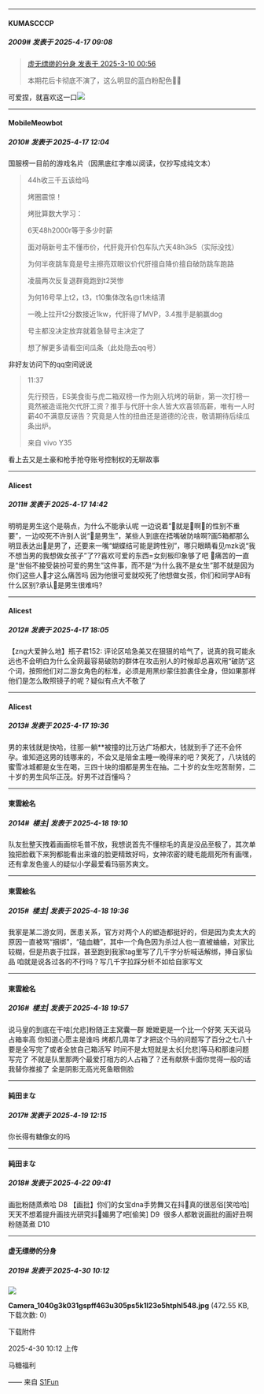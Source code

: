 ﻿
*****

####  KUMASCCCP  
##### 2009#       发表于 2025-4-17 09:08

<blockquote><a href="httphttps://stage1st.com/2b/forum.php?mod=redirect&amp;goto=findpost&amp;pid=67617129&amp;ptid=2186915" target="_blank">虚无缥缈的分身 发表于 2025-3-10 00:56</a>

本期花后卡彻底不演了，这么明显的蓝白粉配色🏳‍⚧</blockquote>
可爱捏，就喜欢这一口<img src="https://static.stage1st.com/image/smiley/face2017/041.png" referrerpolicy="no-referrer">

*****

####  MobileMeowbot  
##### 2010#       发表于 2025-4-17 12:04

国服榜一目前的游戏名片（因黑底红字难以阅读，仅抄写成纯文本） <blockquote>44h收三千五该给吗

烤圈震惊！

烤批算数大学习：

6天48h2000r等于多少时薪

面对萌新号主不懂市价，代肝竟开价包车队六天48h3k5（实际没找）

为何半夜跳车竟是号主擦亮双眼议价代肝擅自降价擅自破防跳车跑路

凌晨两次反复退群竟跑到t2哭惨

为何16号早上t2，t3，t10集体改名@t1未结清

一晚上拉开t2分数接近1kw，代肝得了MVP，3.4推手是躺赢dog

号主都没决定放弃就着急替号主决定了

想了解更多请看空间瓜条（此处隐去qq号）</blockquote>
非好友访问下的qq空间说说 <blockquote>11:37

先行预告，ES美食街与虎二箱双榜一作为刚入坑烤的萌新，第一次打榜一竟然被造谣拖欠代肝工资？推手与代肝十余人皆大欢喜领高薪，唯有一人时薪40不满意反诬告？究竟是人性的扭曲还是道德的沦丧，敬请期待后续瓜条出炉。

来自 vivo Y35</blockquote>
看上去又是土豪和枪手抢夺账号控制权的无聊故事

*****

####  Alicest  
##### 2011#       发表于 2025-4-17 14:42

明明是男生这个是萌点，为什么不能承认呢
一边说着“🎀就是🎀啊🎀的性别不重要”，一边咬死不许别人说“🎀是男生”，某些人到底在捂嘴破防啥啊?画5箱都那么明显表达出🎀是男了，还要来一嘴“蝴蝶结可能是跨性别”，哪只眼睛看见mzk说“我不想当男的我想做女孩子”了??喜欢可爱的东西=女刻板印象够了吧
🎀痛苦的一直是“世俗不接受装扮可爱的男生”这件事，而不是“为什么我不是女生”那不就是因为你们这些人🎀才这么痛苦吗
因为他很可爱就咬死了他想做女孩，你们和同学AB有什么区别?承认🎀是男生很难吗?

*****

####  Alicest  
##### 2012#       发表于 2025-4-17 18:05

【zng大爱肿么地】瓶子君152: 评论区哈急美又在狠狠的哈气了，说真的我可能永远也不会明白为什么全网最容易破防的群体在攻击别人的时候却总喜欢用“破防”这个词，按照他们对二游女角色的标准，必须是用黑纱蒙住脸裹住全身，但如果那样他们是怎么敢照镜子的呢？疑似有点大不敬了 ​​​

*****

####  Alicest  
##### 2013#       发表于 2025-4-17 19:36

男的来钱就是快哈，往那一躺**被撞的比万达广场都大，钱就到手了还不会怀孕。谁知道这男的钱哪来的，不会又是陪金主睡一晚得来的吧？笑死了，八块钱的蜜雪冰城都是女生在喝，三四十块的烟都是男生在抽。二十岁的女生吃苦耐劳，二十岁的男生风华正茂。好男不过百懂吗？

*****

####  東雲絵名  
##### 2014#         楼主| 发表于 2025-4-18 19:10

队友批整天拽着画画棕毛普不放，我想说首先不懂棕毛的真是没品至极了，其次单独把脸截下来狗都能看出来谁的脸更精致好吗，女神浓密的睫毛能扇死所有画嘿，还有拿发色鉴人的疑似小学最爱看玛丽苏爽文。 ​​​

*****

####  東雲絵名  
##### 2015#         楼主| 发表于 2025-4-18 19:36

我家是某二游女同，医患关系，官方对两个人的塑造都挺好的，但是因为卖太大的原因一直被骂“捆绑”，“磕血糖”，其中一个角色因为杀过人也一直被蛐蛐，对家比较糊，但是热衷于拉踩，甚至跑到我家tag里写了几千字分析喊话解绑，捧自家仙品
咱就是说各过各的不行吗？写几千字拉踩分析不如给自家写文

*****

####  東雲絵名  
##### 2016#         楼主| 发表于 2025-4-18 19:57

说马皇的到底在干啥[允悲]粉随正主窝囊一群 嬷嬷更是一个比一个好笑 天天说马占箱率高 你知道心愿主是谁吗 烤都几周年了才把这个马的问题写了百分之七八十 要是全写完了或者全放自己箱活写 时间不是太短就是太长[允悲]等马和那谁问题写完了 不就是队里那两个最爱打相方的人占箱了？还有献祭卡面你觉得一般的话 我替你推接了 全是阴影无高光死鱼眼侧脸

*****

####  純田まな  
##### 2017#       发表于 2025-4-19 12:15

你长得有糖像女的吗

*****

####  純田まな  
##### 2018#       发表于 2025-4-22 09:41

画批粉随蒸煮哈
D8 ​​​
【画批】你们的女宝dna手势舞又在抖🐻真的很恶俗[笑哈哈]天天不想着提升画技光研究抖🐻媚男了吧[偷笑]
D9 ​​​
很多人都敢说画批的画好丑啊粉随蒸煮
D10 ​​​

*****

####  虚无缥缈的分身  
##### 2019#       发表于 2025-4-30 10:12

<img src="https://img.stage1st.com/forum/202504/30/101217x22jnf44ip92z5ph.jpg" referrerpolicy="no-referrer">

<strong>Camera_1040g3k031gspff463u305ps5k1l23o5htphl548.jpg</strong> (472.55 KB, 下载次数: 0)

下载附件

2025-4-30 10:12 上传

马糖福利

—— 来自 [S1Fun](https://s1fun.koalcat.com)

